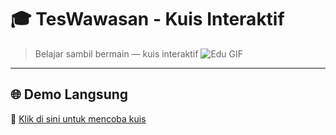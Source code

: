 # 🎓 TesWawasan - Kuis Interaktif

> Belajar sambil bermain — kuis interaktif 
![Edu GIF](https://media.giphy.com/media/l3vR85PnGsBwu1PFK/giphy.gif)

---

## 🌐 Demo Langsung  
🔗 [Klik di sini untuk mencoba kuis](https://litch266.github.io/TesWawasan/)
